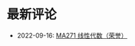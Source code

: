 # 最新评论

- 2022-09-16: [MA271 线性代数（荣誉）](/courses/grade-1/MA271)
<!--
- 2022-01-20: [CS2601 线性优化与凸优化](/courses/grade-2/CS2601), [EE357 计算机网络](/courses/grade-2/EE357), [MA267 数学分析 I（荣誉）](/courses/grade-1/MA267), [PH071 大学物理（荣誉）（2）](/courses/grade-2/PH071) -->
